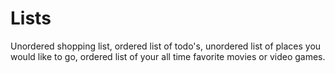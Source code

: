 # Lists
Unordered shopping list, ordered list of todo's, unordered list of places you would like to go, ordered list of your all time favorite movies or video games.
